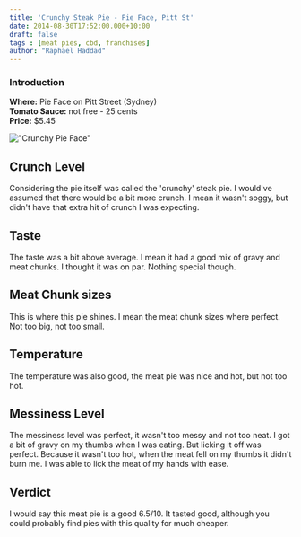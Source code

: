 ```yaml
---
title: 'Crunchy Steak Pie - Pie Face, Pitt St'
date: 2014-08-30T17:52:00.000+10:00
draft: false
tags : [meat pies, cbd, franchises]
author: "Raphael Haddad"
---
```


### Introduction

**Where:** Pie Face on Pitt Street (Sydney)  
**Tomato Sauce:** not free - 25 cents  
**Price:** $5.45  

!["Crunchy Pie Face"](/images/crunch-pie-pie-face.jpg)

## Crunch Level

Considering the pie itself was called the 'crunchy' steak pie. I would've
assumed that there would be a bit more crunch. I mean it wasn't soggy, but
didn't have that extra hit of crunch I was expecting.

## Taste

The taste was a bit above average. I mean it had a good mix of gravy and meat
chunks. I thought it was on par. Nothing special though.

## Meat Chunk sizes

This is where this pie shines. I mean the meat chunk sizes where perfect.
Not too big, not too small.

## Temperature

The temperature was also good, the meat pie was nice and hot, but not too hot.

## Messiness Level

The messiness level was perfect, it wasn't too messy and not too neat.
I got a bit of gravy on my thumbs when I was eating. But licking it off was
perfect. Because it wasn't too hot, when the meat fell on my thumbs it didn't
burn me. I was able to lick the meat of my hands with ease.

## Verdict

I would say this meat pie is a good 6.5/10. It tasted good, although you could
probably find pies with this quality for much cheaper.
